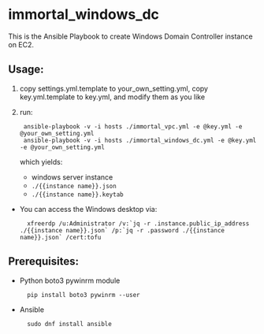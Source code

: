 # immortal_windows_dc

This is the Ansible Playbook to create Windows Domain Controller instance on EC2.

## Usage:

1. copy settings.yml.template to your_own_setting.yml, copy key.yml.template to key.yml, and modify them as you like

2. run:

		ansible-playbook -v -i hosts ./immortal_vpc.yml -e @key.yml -e @your_own_setting.yml
		ansible-playbook -v -i hosts ./immortal_windows_dc.yml -e @key.yml -e @your_own_setting.yml

   which yields:

    * windows server instance
    * `./{{instance name}}.json`
    * `./{{instance name}}.keytab`
    
* You can access the Windows desktop via:

        xfreerdp /u:Administrator /v:`jq -r .instance.public_ip_address ./{{instance name}}.json` /p:`jq -r .password ./{{instance name}}.json` /cert:tofu

## Prerequisites:

* Python boto3 pywinrm module

        pip install boto3 pywinrm --user
    
* Ansible

        sudo dnf install ansible
